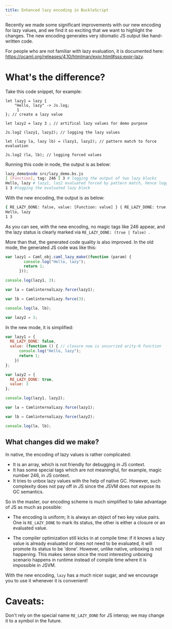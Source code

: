 ```yaml
---
title: Enhanced lazy encoding in BuckleScript
---
```




Recently we made some significant improvements with our new encoding for lazy values, and we find it so exciting that we want to highlight the changes. The new encoding generates very idiomatic JS output like hand-written code.

For people who are not familiar with lazy evaluation, it is documented here: https://ocaml.org/releases/4.10/htmlman/expr.html#sss:expr-lazy.

# What's the difference?

Take this code snippet, for example:

```reasonml
let lazy1 = lazy {
    "Hello, lazy" -> Js.log;
     1
}; // create a lazy value

let lazy2 = lazy 3 ; // artifical lazy values for demo purpose

Js.log2 (lazy1, lazy2); // logging the lazy values

let (lazy la, lazy lb) = (lazy1, lazy2); // pattern match to force evaluation

Js.log2 (la, lb); // logging forced values
```

Running this code in node, the output is as below:
```bash
lazy_demo$node src/lazy_demo.bs.js 
[ [Function], tag: 246 ] 3 # logging the output of two lazy blocks
Hello, lazy # lazy1, laz2 evaluated forced by pattern match, hence logging
1 3 #logging the evaluated lazy block
```

With the new encoding, the output is as below:
```bash
{ RE_LAZY_DONE: false, value: [Function: value] } { RE_LAZY_DONE: true, value: 3 } # logging block one with new encoding
Hello, lazy
1 3
```

As you can see, with the new encoding, no magic tags like 246  appear, and the lazy status is clearly marked via `RE_LAZY_DONE: (true | false) `.

More than that, the generated code quality is also improved. In the old mode, the generated JS code was like this:

```js
var lazy1 = Caml_obj.caml_lazy_make((function (param) {
        console.log("Hello, lazy");
        return 1;
      }));

console.log(lazy1, 3);

var la = CamlinternalLazy.force(lazy1);

var lb = CamlinternalLazy.force(3);

console.log(la, lb);

var lazy2 = 3;
```

In the new mode, it is simplified:
```js
var lazy1 = {
  RE_LAZY_DONE: false,
  value: (function () { // closure now is uncurried arity-0 function
      console.log("Hello, lazy");
      return 1;
    })
};

var lazy2 = {
  RE_LAZY_DONE: true,
  value: 3
};

console.log(lazy1, lazy2);

var la = CamlinternalLazy.force(lazy1);

var lb = CamlinternalLazy.force(lazy2);

console.log(la, lb);
```

## What changes did we make?

In native, the encoding of lazy values is rather complicated: 

- It is an array, which is not friendly for debugging in JS context.
- It has some special tags which are not meaningful, for example, magic number 246, in JS context.
- It tries to unbox lazy values with the help of native GC. However, such complexity does not pay off in JS since the JSVM does not expose its GC semantics.

So in the master, our encoding scheme is much simplified to take advantage of JS as much as possible:

- The encoding is uniform; it is always an object of two key value pairs. One is `RE_LAZY_DONE` to mark its status, 
the other is either a closure or an evaluated value.

- The compiler optimization still kicks in at compile time: if it knows a lazy value is already evaluated or does not need to be evaluated, it will promote its status to be 'done'. However, unlike native, unboxing is not happening. This makes sense since the most interesting unboxing scenario happens in runtime instead of compile time where it is impossible in JSVM.


With the new encoding, `lazy` has a much nicer sugar, and we encourage you to use it whenever it is convenient!

# Caveats:

Don't rely on the special name `RE_LAZY_DONE` for JS interop; we may change it to a symbol in the future.
